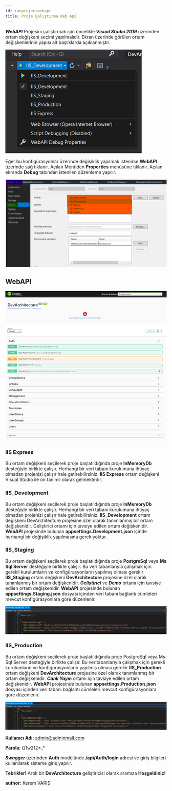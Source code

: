 ```yaml
---
id: runprojectwebapi
title: Proje Çalıştırma Web Api
---
```



***WebAPI*** Projesini çalıştırmak için öncelikle ***Visual Studio 2019*** üzerinden
ortam değişkeni seçimi yapılmalıdır. Ekran üzerinde görülen ortam
değişkenlerinin yapısı alt başlıklarda açıklanmıştır.

![](./../../../../media/image16.png)

Eğer bu konfigürasyonlar üzerinde değişiklik yapılmak istenirse **WebAPI** üzerinde sağ tıklanır. Açılan Menüden **Properties** menüsüne tıklanır. Açılan ekranda **Debug** tabından istenilen düzenleme yapılır.

![](./../../../../media/image44.png)

## WebAPI

![](./../../../../media/image17.png)

### IIS Express

Bu ortam değişkeni seçilerek proje başlatıldığında proje **InMemoryDb**
desteğiyle birlikte çalışır. Herhangi bir veri tabanı kurulumuna ihtiyaç
olmadan projenizi çalışır hale getirebilirsiniz. **IIS Express** ortam
değişkeni Visual Studio ile ön tanımlı olarak gelmektedir.

### IIS_Development

Bu ortam değişkeni seçilerek proje başlatıldığında proje **InMemoryDb**
desteğiyle birlikte çalışır. Herhangi bir veri tabanı kurulumuna ihtiyaç
olmadan projenizi çalışır hale getirebilirsiniz. **IIS_Development**
ortam değişkeni DevArchitecture projesine özel olarak tanımlanmış bir
ortam değişkenidir. Geliştirici ortamı için tavsiye edilen ortam
değişkenidir. **WebAPI** projesinde bulunan
**appsettings.Development.json** içinde herhangi bir değişiklik
yapılmasına gerek yoktur.

### IIS_Staging

Bu ortam değişkeni seçilerek proje başlatıldığında proje **PostgreSql**
veya **Ms Sql Server** desteğiyle birlikte çalışır. Bu veri tabanlarıyla
çalışmak için gerekli kurulumların ve konfigürasyonların yapılmış olması
gerekir **IIS_Staging** ortam değişkeni **DevArchitecture** projesine özel
olarak tanımlanmış bir ortam değişkenidir. ***Geliştirici*** ve ***Demo*** ortamı
için tavsiye edilen ortam değişkenidir. **WebAPI** projesinde bulunan
**appsettings.Staging.json** dosyası içinden veri tabanı bağlantı
cümleleri mevcut konfigürasyonlara göre düzenlenir.

![](./../../../../media/image18.png)

### IIS_Production

Bu ortam değişkeni seçilerek proje başlatıldığında proje PostgreSql veya
Ms Sql Server desteğiyle birlikte çalışır. Bu veritabanlarıyla çalışmak
için gerekli kurulumların ve konfigürasyonların yapılmış olması gerekir
**IIS_Production** ortam değişkeni **DevArchitecture** projesine özel olarak
tanımlanmış bir ortam değişkenidir. ***Canlı Yayın*** ortamı için tavsiye
edilen ortam değişkenidir. **WebAPI** projesinde bulunan
**appsettings.Production.json** dosyası içinden veri tabanı bağlantı
cümleleri mevcut konfigürasyonlara göre düzenlenir.

![](./../../../../media/image19.png)

**Kullanıcı Adı:** admin@adminmail.com

**Parola:** Q1w212\*\_\*

***Swagger*** üzerinden **Auth** modülünde  **/api/Auth/login** adresi ve giriş bilgileri kullanılarak sisteme giriş yapılır.

**Tebrikler!** Artık bir **DevArchitecture** geliştiricisi olarak aramıza **Hoşgeldiniz!**

**author:** Kerem VARIŞ